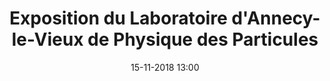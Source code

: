 ---
title: Exposition du Laboratoire d'Annecy-le-Vieux de Physique des Particules
slug: 
date: '15-11-2018 13:00'
taxonomy:
    tag: [Dessin]
    technique: [Photoshop, Cintiq Pro]
    client: [Ataouk]
vignette: 08.jpg
mission: Illustrations pour scénographie
prix: 
liens:
    - url: \lapp-graphisme
      titre: Voir les panneaux
---
